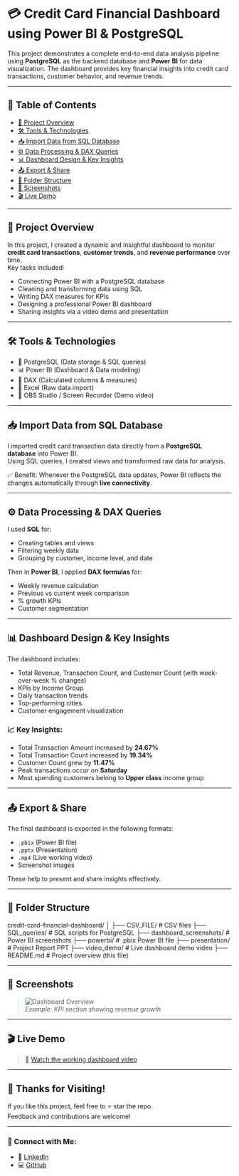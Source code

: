 # 💳 Credit Card Financial Dashboard using Power BI & PostgreSQL

This project demonstrates a complete end-to-end data analysis pipeline using **PostgreSQL** as the backend database and **Power BI** for data visualization. The dashboard provides key financial insights into credit card transactions, customer behavior, and revenue trends.

---

## 📌 Table of Contents

- [🎯 Project Overview](#-project-overview)
- [🛠️ Tools & Technologies](#-tools--technologies)
- [📥 Import Data from SQL Database](#-import-data-from-sql-database)
- [⚙️ Data Processing & DAX Queries](#-data-processing--dax-queries)
- [📊 Dashboard Design & Key Insights](#-dashboard-design--key-insights)
- [📤 Export & Share](#-export--share)
- [📁 Folder Structure](#-folder-structure)
- [📸 Screenshots](#-screenshots)
- [🎬 Live Demo](#-live-demo)

---

## 🎯 Project Overview

In this project, I created a dynamic and insightful dashboard to monitor **credit card transactions**, **customer trends**, and **revenue performance** over time.  
Key tasks included:
- Connecting Power BI with a PostgreSQL database
- Cleaning and transforming data using SQL
- Writing DAX measures for KPIs
- Designing a professional Power BI dashboard
- Sharing insights via a video demo and presentation

---

## 🛠️ Tools & Technologies

- 🐘 PostgreSQL (Data storage & SQL queries)
- 📊 Power BI (Dashboard & Data modeling)
- 🧮 DAX (Calculated columns & measures)
- 📂 Excel (Raw data import)
- 🎥 OBS Studio / Screen Recorder (Demo video)

---

## 📥 Import Data from SQL Database

I imported credit card transaction data directly from a **PostgreSQL database** into Power BI.  
Using SQL queries, I created views and transformed raw data for analysis.

✅ Benefit: Whenever the PostgreSQL data updates, Power BI reflects the changes automatically through **live connectivity**.

---

## ⚙️ Data Processing & DAX Queries

I used **SQL** for:
- Creating tables and views
- Filtering weekly data
- Grouping by customer, income level, and date

Then in **Power BI**, I applied **DAX formulas** for:
- Weekly revenue calculation
- Previous vs current week comparison
- % growth KPIs
- Customer segmentation

---

## 📊 Dashboard Design & Key Insights

The dashboard includes:
- Total Revenue, Transaction Count, and Customer Count (with week-over-week % changes)
- KPIs by Income Group
- Daily transaction trends
- Top-performing cities
- Customer engagement visualization

### 📈 Key Insights:
- Total Transaction Amount increased by **24.67%**
- Total Transaction Count increased by **19.34%**
- Customer Count grew by **11.47%**
- Peak transactions occur on **Saturday**
- Most spending customers belong to **Upper class** income group

---

## 📤 Export & Share

The final dashboard is exported in the following formats:
- `.pbix` (Power BI file)
- `.pptx` (Presentation)
- `.mp4` (Live working video)
- Screenshot images

These help to present and share insights effectively.

---

## 📁 Folder Structure

credit-card-financial-dashboard/
│
├── CSV_FILE/ # CSV files
├── SQL_queries/ # SQL scripts for PostgreSQL
├── dashboard_screenshots/ # Power BI screenshots
├── powerbi/ # .pbix Power BI file
├── presentation/ # Project Report PPT
├── video_demo/ # Live dashboard demo video
├── README.md # Project overview (this file)

---

## 📸 Screenshots

> ![Dashboard Overview](dashboard_screenshots/dashboard_overview.png)  
> _Example: KPI section showing revenue growth_

---

## 🎬 Live Demo

> 🔗 [Watch the working dashboard video](video_demo/live_demo.mp4)

---

## 🙌 Thanks for Visiting!

If you like this project, feel free to ⭐️ star the repo.  
Feedback and contributions are welcome!

---

### 🔗 Connect with Me:

- 💼 [LinkedIn](https://www.linkedin.com/in/your-linkedin-username)  
- 💻 [GitHub](https://github.com/your-github-username)

